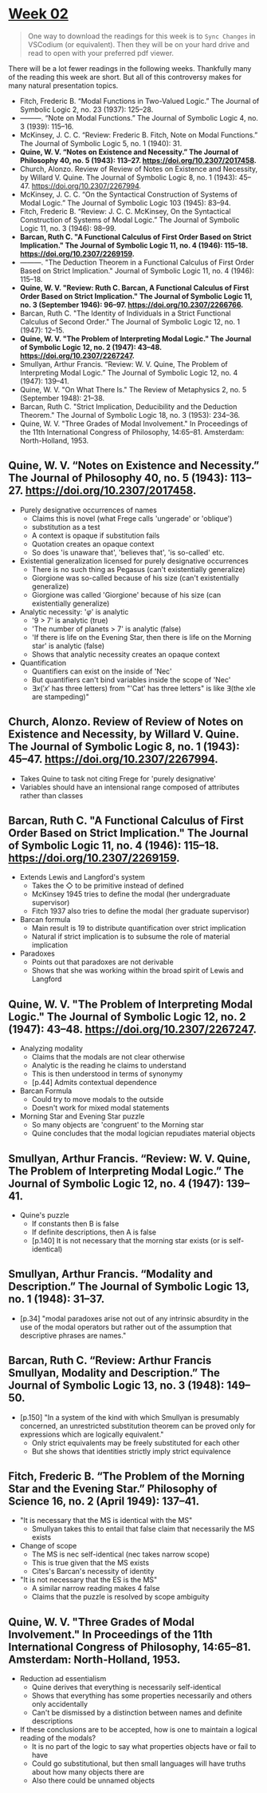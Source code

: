 # [Week 02](https://github.com/benbrastmckie/ModalHistory/tree/master?tab=readme-ov-file#week-02-quantified-modal-logic-tuesday-feb-18-due-to-presidents-day)

> One way to download the readings for this week is to `Sync Changes` in VSCodium (or equivalent).
> Then they will be on your hard drive and read to open with your preferred pdf viewer.

There will be a lot fewer readings in the following weeks.
Thankfully many of the reading this week are short.
But all of this controversy makes for many natural presentation topics.

- Fitch, Frederic B. “Modal Functions in Two-Valued Logic.” The Journal of Symbolic Logic 2, no. 23 (1937): 125–28.
- ———. “Note on Modal Functions.” The Journal of Symbolic Logic 4, no. 3 (1939): 115–16.
- McKinsey, J. C. C. “Review: Frederic B. Fitch, Note on Modal Functions.” The Journal of Symbolic Logic 5, no. 1 (1940): 31.
- **Quine, W. V. “Notes on Existence and Necessity.” The Journal of Philosophy 40, no. 5 (1943): 113–27. https://doi.org/10.2307/2017458.**
- Church, Alonzo. Review of Review of Notes on Existence and Necessity, by Willard V. Quine. The Journal of Symbolic Logic 8, no. 1 (1943): 45–47. https://doi.org/10.2307/2267994.
- McKinsey, J. C. C. “On the Syntactical Construction of Systems of Modal Logic.” The Journal of Symbolic Logic 103 (1945): 83–94.
- Fitch, Frederic B. “Review: J. C. C. McKinsey, On the Syntactical Construction of Systems of Modal Logic.” The Journal of Symbolic Logic 11, no. 3 (1946): 98–99.
- **Barcan, Ruth C. "A Functional Calculus of First Order Based on Strict Implication." The Journal of Symbolic Logic 11, no. 4 (1946): 115–18. https://doi.org/10.2307/2269159.**
- ———. "The Deduction Theorem in a Functional Calculus of First Order Based on Strict Implication." Journal of Symbolic Logic 11, no. 4 (1946): 115–18.
- **Quine, W. V. "Review: Ruth C. Barcan, A Functional Calculus of First Order Based on Strict Implication." The Journal of Symbolic Logic 11, no. 3 (September 1946): 96–97. https://doi.org/10.2307/2266766.**
- Barcan, Ruth C. "The Identity of Individuals in a Strict Functional Calculus of Second Order." The Journal of Symbolic Logic 12, no. 1 (1947): 12–15.
- **Quine, W. V. "The Problem of Interpreting Modal Logic." The Journal of Symbolic Logic 12, no. 2 (1947): 43–48. https://doi.org/10.2307/2267247.**
- Smullyan, Arthur Francis. “Review: W. V. Quine, The Problem of Interpreting Modal Logic.” The Journal of Symbolic Logic 12, no. 4 (1947): 139–41.
- Quine, W. V. "On What There Is." The Review of Metaphysics 2, no. 5 (September 1948): 21–38.
- Barcan, Ruth C. "Strict Implication, Deducibility and the Deduction Theorem." The Journal of Symbolic Logic 18, no. 3 (1953): 234–36.
- Quine, W. V. "Three Grades of Modal Involvement." In Proceedings of the 11th International Congress of Philosophy, 14:65–81. Amsterdam: North-Holland, 1953.


## **Quine, W. V. “Notes on Existence and Necessity.” The Journal of Philosophy 40, no. 5 (1943): 113–27. https://doi.org/10.2307/2017458.**

- Purely designative occurrences of names
  - Claims this is novel (what Frege calls 'ungerade' or 'oblique')
  - substitution as a test
  - A context is opaque if substitution fails
  - Quotation creates an opaque context
  - So does 'is unaware that', 'believes that', 'is so-called' etc.
- Existential generalization licensed for purely designative occurrences
  - There is no such thing as Pegasus (can't existentially generalize)
  - Giorgione was so-called because of his size (can't existentially generalize)
  - Giorgione was called 'Giorgione' because of his size (can existentially generalize)
- Analytic necessity: '$\varphi$' is analytic
  - '9 > 7' is analytic (true)
  - 'The number of planets > 7' is analytic (false)
  - 'If there is life on the Evening Star, then there is life on the Morning star' is analytic (false)
  - Shows that analytic necessity creates an opaque context
- Quantification
  - Quantifiers can exist on the inside of 'Nec'
  - But quantifiers can't bind variables inside the scope of 'Nec'
  - $\exists x('x'$ has three letters) from "'Cat' has three letters" is like $\exists$(the xle are stampeding)"

## Church, Alonzo. Review of Review of Notes on Existence and Necessity, by Willard V. Quine. The Journal of Symbolic Logic 8, no. 1 (1943): 45–47. https://doi.org/10.2307/2267994.

- Takes Quine to task not citing Frege for 'purely designative'
- Variables should have an intensional range composed of attributes rather than classes

## **Barcan, Ruth C. "A Functional Calculus of First Order Based on Strict Implication." The Journal of Symbolic Logic 11, no. 4 (1946): 115–18. https://doi.org/10.2307/2269159.**

- Extends Lewis and Langford's system
  - Takes the $\Diamond$ to be primitive instead of defined
  - McKinsey 1945 tries to define the modal (her undergraduate supervisor)
  - Fitch 1937 also tries to define the modal (her graduate supervisor)
- Barcan formula
  - Main result is 19 to distribute quantification over strict implication
  - Natural if strict implication is to subsume the role of material implication
- Paradoxes
  - Points out that paradoxes are not derivable
  - Shows that she was working within the broad spirit of Lewis and Langford

## **Quine, W. V. "The Problem of Interpreting Modal Logic." The Journal of Symbolic Logic 12, no. 2 (1947): 43–48. https://doi.org/10.2307/2267247.**

- Analyzing modality
  - Claims that the modals are not clear otherwise
  - Analytic is the reading he claims to understand
  - This is then understood in terms of synonymy
  - [p.44] Admits contextual dependence
- Barcan Formula
  - Could try to move modals to the outside
  - Doesn't work for mixed modal statements
- Morning Star and Evening Star puzzle
  - So many objects are 'congruent' to the Morning star
  - Quine concludes that the modal logician repudiates material objects

## Smullyan, Arthur Francis. “Review: W. V. Quine, The Problem of Interpreting Modal Logic.” The Journal of Symbolic Logic 12, no. 4 (1947): 139–41.

- Quine's puzzle
  - If constants then B is false
  - If definite descriptions, then A is false
  - [p.140] It is not necessary that the morning star exists (or is self-identical)

## Smullyan, Arthur Francis. “Modality and Description.” The Journal of Symbolic Logic 13, no. 1 (1948): 31–37.

- [p.34] "modal paradoxes arise not out of any intrinsic absurdity in the use of the modal operators but rather out of the assumption that descriptive phrases are names."

## Barcan, Ruth C. “Review: Arthur Francis Smullyan, Modality and Description.” The Journal of Symbolic Logic 13, no. 3 (1948): 149–50.

- [p.150] "In a system of the kind with which Smullyan is presumably concerned, an unrestricted substitution theorem can be proved only for expressions which are logically equivalent." 
  - Only strict equivalents may be freely substituted for each other
  - But she shows that identities strictly imply strict equivalence

## Fitch, Frederic B. “The Problem of the Morning Star and the Evening Star.” Philosophy of Science 16, no. 2 (April 1949): 137–41.

- "It is necessary that the MS is identical with the MS"
  - Smullyan takes this to entail that false claim that necessarily the MS exists
- Change of scope
  - The MS is nec self-identical (nec takes narrow scope)
  - This is true given that the MS exists
  - Cites's Barcan's necessity of identity
- "It is not necessary that the ES is the MS"
  - A similar narrow reading makes 4 false
  - Claims that the puzzle is resolved by scope ambiguity


## Quine, W. V. "Three Grades of Modal Involvement." In Proceedings of the 11th International Congress of Philosophy, 14:65–81. Amsterdam: North-Holland, 1953.

- Reduction ad essentialism
  - Quine derives that everything is necessarily self-identical
  - Shows that everything has some properties necessarily and others only accidentally
  - Can't be dismissed by a distinction between names and definite descriptions
- If these conclusions are to be accepted, how is one to maintain a logical reading of the modals?
  - It is no part of the logic to say what properties objects have or fail to have
  - Could go substitutional, but then small languages will have truths about how many objects there are
  - Also there could be unnamed objects 

